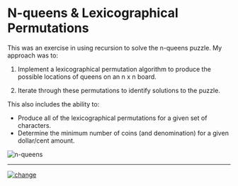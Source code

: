 # N-queens & Lexicographical Permutations

This was an exercise in using recursion to solve the n-queens puzzle. My approach was to:

1. Implement a lexicographical permutation algorithm to produce the possible locations of queens on an n x n board.

3. Iterate through these permutations to identify solutions to the puzzle.

This also includes the ability to:

- Produce all of the lexicographical permutations for a given set of characters.
- Determine the minimum number of coins (and denomination) for a given dollar/cent amount.

![n-queens](http://206.189.195.136/wp-content/uploads/2018/05/nqueensSS.jpg "n-queens")

------------

[![change](http://206.189.195.136/wp-content/uploads/2018/05/changeSS.jpg "change")](http://206.189.195.136/wp-content/uploads/2018/05/changeSS.jpg "change")
